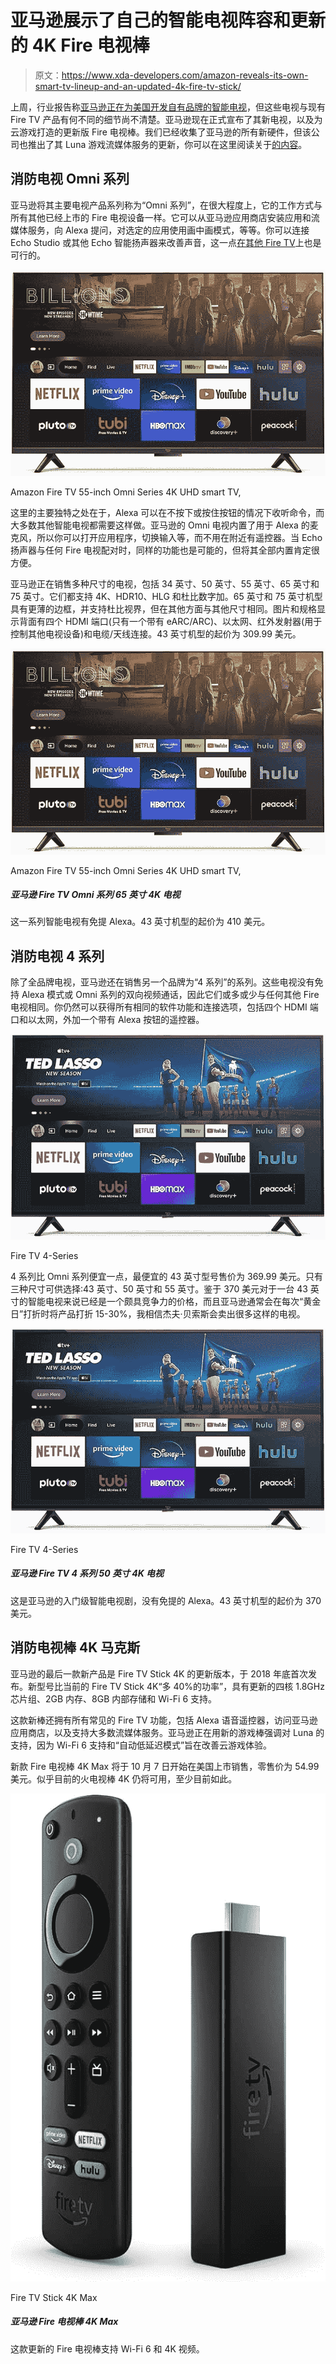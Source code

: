 # 亚马逊展示了自己的智能电视阵容和更新的 4K Fire 电视棒

> 原文：<https://www.xda-developers.com/amazon-reveals-its-own-smart-tv-lineup-and-an-updated-4k-fire-tv-stick/>

上周，行业报告称[亚马逊正在为美国开发自有品牌的智能电视](https://www.xda-developers.com/amazon-reportedly-working-on-own-smart-tv/)，但这些电视与现有 Fire TV 产品有何不同的细节尚不清楚。亚马逊现在正式宣布了其新电视，以及为云游戏打造的更新版 Fire 电视棒。我们已经收集了亚马逊的所有新硬件，但该公司也推出了其 Luna 游戏流媒体服务的更新，你可以在这里阅读关于[的内容](https://www.amazon.com/dp/B08MQZXN1X?tag=xda-3v8gfrd-20&ascsubtag=UUxdaUeUpU4563&asc_refurl=https%3A%2F%2Fwww.xda-developers.com%2Famazon-reveals-its-own-smart-tv-lineup-and-an-updated-4k-fire-tv-stick%2F&asc_campaign=Short-Term)。

## 消防电视 Omni 系列

亚马逊将其主要电视产品系列称为“Omni 系列”，在很大程度上，它的工作方式与所有其他已经上市的 Fire 电视设备一样。它可以从亚马逊应用商店安装应用和流媒体服务，向 Alexa 提问，对选定的应用使用画中画模式，等等。你可以连接 Echo Studio 或其他 Echo 智能扬声器来改善声音，这一点[在其他 Fire TV](https://www.maketecheasier.com/setup-home-theater-system-echo-fire-tv/)上也是可行的。

 <picture>![The Amazon Fire TV Omni Series 4K UHD Smart TV features vivid 4K Ultra HD, HDR 10, HLG, and Dolby Digital Plus, for a delightful media experience. ](img/5a1a406d096ee6da76036be700911902.png)</picture> 

Amazon Fire TV 55-inch Omni Series 4K UHD smart TV,

这里的主要独特之处在于，Alexa 可以在不按下或按住按钮的情况下收听命令，而大多数其他智能电视都需要这样做。亚马逊的 Omni 电视内置了用于 Alexa 的麦克风，所以你可以打开应用程序，切换输入等，而不用在附近有遥控器。当 Echo 扬声器与任何 Fire 电视配对时，同样的功能也是可能的，但将其全部内置肯定很方便。

亚马逊正在销售多种尺寸的电视，包括 34 英寸、50 英寸、55 英寸、65 英寸和 75 英寸。它们都支持 4K、HDR10、HLG 和杜比数字加。65 英寸和 75 英寸机型具有更薄的边框，并支持杜比视界，但在其他方面与其他尺寸相同。图片和规格显示背面有四个 HDMI 端口(只有一个带有 eARC/ARC)、以太网、红外发射器(用于控制其他电视设备)和电缆/天线连接。43 英寸机型的起价为 309.99 美元。

 <picture>![The Amazon Fire TV Omni Series 4K UHD Smart TV features vivid 4K Ultra HD, HDR 10, HLG, and Dolby Digital Plus, for a delightful media experience. ](img/5a1a406d096ee6da76036be700911902.png)</picture> 

Amazon Fire TV 55-inch Omni Series 4K UHD smart TV,

##### 亚马逊 Fire TV Omni 系列 65 英寸 4K 电视

这一系列智能电视有免提 Alexa。43 英寸机型的起价为 410 美元。

## 消防电视 4 系列

除了全品牌电视，亚马逊还在销售另一个品牌为“4 系列”的系列。这些电视没有免持 Alexa 模式或 Omni 系列的双向视频通话，因此它们或多或少与任何其他 Fire 电视相同。你仍然可以获得所有相同的软件功能和连接选项，包括四个 HDMI 端口和以太网，外加一个带有 Alexa 按钮的遥控器。

 <picture>![This is Amazon's entry-level smart TV series, with no hands-free Alexa. Pricing starts at $370 for the 43-inch model.](img/7775462236effc97da819a1457bc1436.png)</picture> 

Fire TV 4-Series

4 系列比 Omni 系列便宜一点，最便宜的 43 英寸型号售价为 369.99 美元。只有三种尺寸可供选择:43 英寸、50 英寸和 55 英寸。鉴于 370 美元对于一台 43 英寸的智能电视来说已经是一个颇具竞争力的价格，而且亚马逊通常会在每次“黄金日”打折时将产品打折 15-30%，我相信杰夫·贝索斯会卖出很多这样的电视。

 <picture>![This is Amazon's entry-level smart TV series, with no hands-free Alexa. Pricing starts at $370 for the 43-inch model.](img/7775462236effc97da819a1457bc1436.png)</picture> 

Fire TV 4-Series

##### 亚马逊 Fire TV 4 系列 50 英寸 4K 电视

这是亚马逊的入门级智能电视剧，没有免提的 Alexa。43 英寸机型的起价为 370 美元。

## 消防电视棒 4K 马克斯

亚马逊的最后一款新产品是 Fire TV Stick 4K 的更新版本，于 2018 年底首次发布。新型号比当前的 Fire TV Stick 4K“多 40%的功率”，具有更新的四核 1.8GHz 芯片组、2GB 内存、8GB 内部存储和 Wi-Fi 6 支持。

这款新棒还拥有所有常见的 Fire TV 功能，包括 Alexa 语音遥控器，访问亚马逊应用商店，以及支持大多数流媒体服务。亚马逊正在用新的游戏棒强调对 Luna 的支持，因为 Wi-Fi 6 支持和“自动低延迟模式”旨在改善云游戏体验。

新款 Fire 电视棒 4K Max 将于 10 月 7 日开始在美国上市销售，零售价为 54.99 美元。似乎目前的火电视棒 4K 仍将可用，至少目前如此。

 <picture>![This updated Fire TV Stick supports Wi-Fi 6 and 4K video.](img/121b3b25fb01b935dae711d93a7a425f.png)</picture> 

Fire TV Stick 4K Max

##### 亚马逊 Fire 电视棒 4K Max

这款更新的 Fire 电视棒支持 Wi-Fi 6 和 4K 视频。